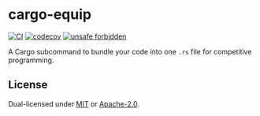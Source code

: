 # cargo-equip

[![CI](https://github.com/qryxip/cargo-equip/workflows/CI/badge.svg)](https://github.com/qryxip/cargo-equip/actions?workflow=CI)
[![codecov](https://codecov.io/gh/qryxip/cargo-equip/branch/master/graph/badge.svg)](https://codecov.io/gh/qryxip/cargo-equip/branch/master)
[![unsafe forbidden](https://img.shields.io/badge/unsafe-forbidden-success.svg)](https://github.com/rust-secure-code/safety-dance/)

A Cargo subcommand to bundle your code into one `.rs` file for competitive programming.

## License

Dual-licensed under [MIT](https://opensource.org/licenses/MIT) or [Apache-2.0](http://www.apache.org/licenses/LICENSE-2.0).
